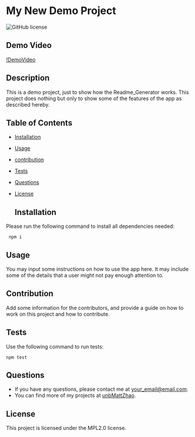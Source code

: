 # My New Demo Project

![GitHub license](https://img.shields.io/badge/license-MPL2.0-orange.svg)

## Demo Video

[!DemoVideo](https://github.com/unbmattzhao/A_README_Generator/blob/main/Demo/AppDemo.mp4)

## Description

This is a demo project, just to show how the Readme_Generator works. This project does nothing but only to show some of the features of the app as described hereby.

## Table of Contents

- [Installation](#installation)
- [Usage](#usage)
- [contribution](#contribution)
- [Tests](#tests)
- [Questions](#questions)

- [License](#license)

  ## Installation

Please run the following command to install all dependencies needed:

```
 npm i
```

## Usage

You may input some instructions on how to use the app here. It may include some of the details that a user might not pay enough attention to.

## Contribution

Add some information for the contributors, and provide a guide on how to work on this project and how to contribute.

## Tests

Use the following command to run tests:

```
npm test
```

## Questions

- If you have any questions, please contact me at your_email@email.com.
- You can find more of my projects at
  [unbMattZhao](https://github.com/unbMattZhao/).

## License

This project is licensed under the MPL2.0 license.
